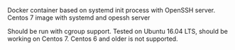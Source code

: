 Docker container based on systemd init process with OpenSSH server. Centos 7 image with systemd and opessh server

Should be run with cgroup support. Tested on Ubuntu 16.04 LTS, should be working on Centos 7. 
Centos 6 and older is not supported. 
